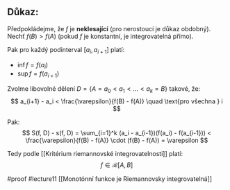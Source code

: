 ## **Důkaz:**  
Předpokládejme, že $f$ je **neklesající** (pro nerostoucí je důkaz obdobný).  
Nechť $f(B) > f(A)$ (pokud $f$ je konstantní, je integrovatelná přímo).

Pak pro každý podinterval $[a_i, a_{i+1}]$ platí:
- $\inf f = f(a_i)$
- $\sup f = f(a_{i+1})$

Zvolme libovolné dělení $D = \{A = a_0 < a_1 < \dots < a_k = B\}$ takové, že:
$$
a_{i+1} - a_i < \frac{\varepsilon}{f(B) - f(A)} \quad \text{pro všechna } i
$$

Pak:
$$
S(f, D) - s(f, D) = \sum_{i=1}^k (a_i - a_{i-1})(f(a_i) - f(a_{i-1}))
< \frac{\varepsilon}{f(B) - f(A)} \cdot (f(B) - f(A)) = \varepsilon
$$

Tedy podle [[Kritérium riemannovské integrovatelnosti]] platí:
$$
f \in \mathcal{R}[A, B]
$$


#proof #lecture11 
[[Monotónní funkce je Riemannovsky integrovatelná]]